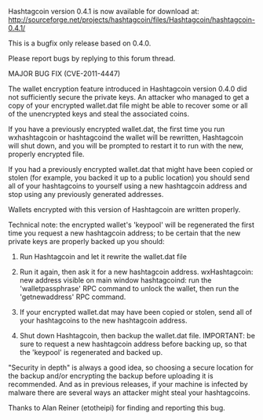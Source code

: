 Hashtagcoin version 0.4.1 is now available for download at:
http://sourceforge.net/projects/hashtagcoin/files/Hashtagcoin/hashtagcoin-0.4.1/

This is a bugfix only release based on 0.4.0.

Please report bugs by replying to this forum thread.

MAJOR BUG FIX  (CVE-2011-4447)

The wallet encryption feature introduced in Hashtagcoin version 0.4.0 did not sufficiently secure the private keys. An attacker who
managed to get a copy of your encrypted wallet.dat file might be able to recover some or all of the unencrypted keys and steal the
associated coins.

If you have a previously encrypted wallet.dat, the first time you run wxhashtagcoin or hashtagcoind the wallet will be rewritten, Hashtagcoin will
shut down, and you will be prompted to restart it to run with the new, properly encrypted file.

If you had a previously encrypted wallet.dat that might have been copied or stolen (for example, you backed it up to a public
location) you should send all of your hashtagcoins to yourself using a new hashtagcoin address and stop using any previously generated addresses.

Wallets encrypted with this version of Hashtagcoin are written properly.

Technical note: the encrypted wallet's 'keypool' will be regenerated the first time you request a new hashtagcoin address; to be certain that the
new private keys are properly backed up you should:

1. Run Hashtagcoin and let it rewrite the wallet.dat file

2. Run it again, then ask it for a new hashtagcoin address.
wxHashtagcoin: new address visible on main window
hashtagcoind: run the 'walletpassphrase' RPC command to unlock the wallet,  then run the 'getnewaddress' RPC command.

3. If your encrypted wallet.dat may have been copied or stolen, send all of your hashtagcoins to the new hashtagcoin address.

4. Shut down Hashtagcoin, then backup the wallet.dat file.
IMPORTANT: be sure to request a new hashtagcoin address before backing up, so that the 'keypool' is regenerated and backed up.

"Security in depth" is always a good idea, so choosing a secure location for the backup and/or encrypting the backup before uploading it is recommended. And as in previous releases, if your machine is infected by malware there are several ways an attacker might steal your hashtagcoins.

Thanks to Alan Reiner (etotheipi) for finding and reporting this bug.
